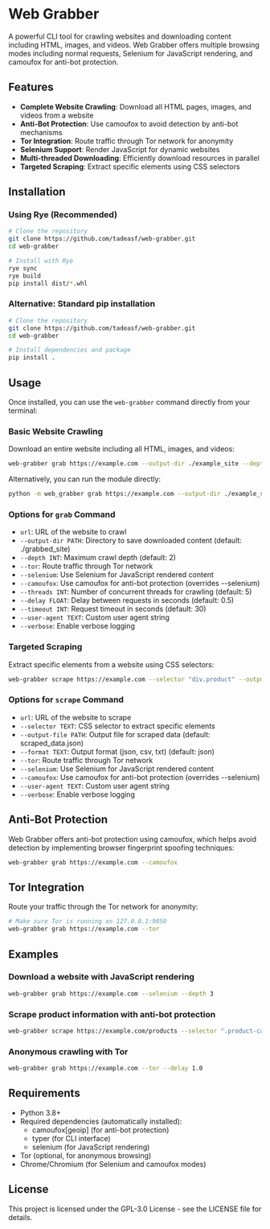 # Web Grabber

A powerful CLI tool for crawling websites and downloading content including HTML, images, and videos. Web Grabber offers multiple browsing modes including normal requests, Selenium for JavaScript rendering, and camoufox for anti-bot protection.

## Features

- **Complete Website Crawling**: Download all HTML pages, images, and videos from a website
- **Anti-Bot Protection**: Use camoufox to avoid detection by anti-bot mechanisms
- **Tor Integration**: Route traffic through Tor network for anonymity
- **Selenium Support**: Render JavaScript for dynamic websites
- **Multi-threaded Downloading**: Efficiently download resources in parallel
- **Targeted Scraping**: Extract specific elements using CSS selectors

## Installation

### Using Rye (Recommended)

```bash
# Clone the repository
git clone https://github.com/tadeasf/web-grabber.git
cd web-grabber

# Install with Rye
rye sync
rye build
pip install dist/*.whl
```

### Alternative: Standard pip installation

```bash
# Clone the repository
git clone https://github.com/tadeasf/web-grabber.git
cd web-grabber

# Install dependencies and package
pip install .
```

## Usage

Once installed, you can use the `web-grabber` command directly from your terminal:

### Basic Website Crawling

Download an entire website including all HTML, images, and videos:

```bash
web-grabber grab https://example.com --output-dir ./example_site --depth 2
```

Alternatively, you can run the module directly:

```bash
python -m web_grabber grab https://example.com --output-dir ./example_site --depth 2
```

### Options for `grab` Command

- `url`: URL of the website to crawl
- `--output-dir PATH`: Directory to save downloaded content (default: ./grabbed_site)
- `--depth INT`: Maximum crawl depth (default: 2)
- `--tor`: Route traffic through Tor network
- `--selenium`: Use Selenium for JavaScript rendered content
- `--camoufox`: Use camoufox for anti-bot protection (overrides --selenium)
- `--threads INT`: Number of concurrent threads for crawling (default: 5)
- `--delay FLOAT`: Delay between requests in seconds (default: 0.5)
- `--timeout INT`: Request timeout in seconds (default: 30)
- `--user-agent TEXT`: Custom user agent string
- `--verbose`: Enable verbose logging

### Targeted Scraping

Extract specific elements from a website using CSS selectors:

```bash
web-grabber scrape https://example.com --selector "div.product" --output-file products.json
```

### Options for `scrape` Command

- `url`: URL of the website to scrape
- `--selector TEXT`: CSS selector to extract specific elements
- `--output-file PATH`: Output file for scraped data (default: scraped_data.json)
- `--format TEXT`: Output format (json, csv, txt) (default: json)
- `--tor`: Route traffic through Tor network
- `--selenium`: Use Selenium for JavaScript rendered content
- `--camoufox`: Use camoufox for anti-bot protection (overrides --selenium)
- `--user-agent TEXT`: Custom user agent string
- `--verbose`: Enable verbose logging

## Anti-Bot Protection

Web Grabber offers anti-bot protection using camoufox, which helps avoid detection by implementing browser fingerprint spoofing techniques:

```bash
web-grabber grab https://example.com --camoufox
```

## Tor Integration

Route your traffic through the Tor network for anonymity:

```bash
# Make sure Tor is running on 127.0.0.1:9050
web-grabber grab https://example.com --tor
```

## Examples

### Download a website with JavaScript rendering

```bash
web-grabber grab https://example.com --selenium --depth 3
```

### Scrape product information with anti-bot protection

```bash
web-grabber scrape https://example.com/products --selector ".product-card" --camoufox
```

### Anonymous crawling with Tor

```bash
web-grabber grab https://example.com --tor --delay 1.0
```

## Requirements

- Python 3.8+
- Required dependencies (automatically installed):
  - camoufox[geoip] (for anti-bot protection)
  - typer (for CLI interface)
  - selenium (for JavaScript rendering)
- Tor (optional, for anonymous browsing)
- Chrome/Chromium (for Selenium and camoufox modes)

## License

This project is licensed under the GPL-3.0 License - see the LICENSE file for details.
